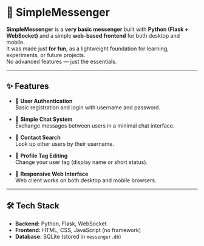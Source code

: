 # 💬 SimpleMessenger

**SimpleMessenger** is a **very basic messenger** built with **Python (Flask + WebSocket)** and a simple **web-based frontend** for both desktop and mobile.  
It was made just **for fun**, as a lightweight foundation for learning, experiments, or future projects.  
No advanced features — just the essentials.

---

## ✨ Features

- 🔐 **User Authentication**  
  Basic registration and login with username and password.

- 💬 **Simple Chat System**  
  Exchange messages between users in a minimal chat interface.

- 👥 **Contact Search**  
  Look up other users by their username.

- 🧑 **Profile Tag Editing**  
  Change your user tag (display name or short status).

- 📱 **Responsive Web Interface**  
  Web client works on both desktop and mobile browsers.

---

## 🛠️ Tech Stack

- **Backend:** Python, Flask, WebSocket  
- **Frontend:** HTML, CSS, JavaScript (no framework)  
- **Database:** SQLite (stored in `messenger.db`)

